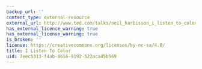 ```yaml
---
backup_url: ''
content_type: external-resource
external_url: http://www.ted.com/talks/neil_harbisson_i_listen_to_color.html
has_external_licence_warning: true
has_external_license_warning: true
is_broken: ''
license: https://creativecommons.org/licenses/by-nc-sa/4.0/
title: I Listen To Color
uid: 7eec5313-f4ab-4656-9192-522aca45b569
---
```

